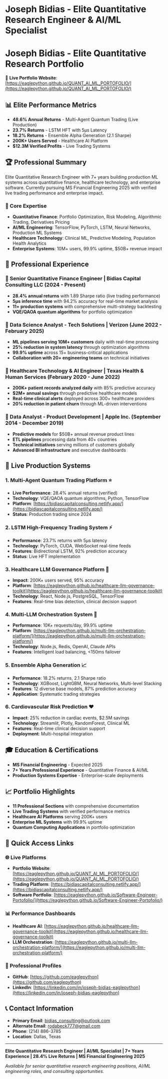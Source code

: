 # Joseph Bidias - Elite Quantitative Research Engineer & AI/ML Specialist

# Joseph Bidias - Elite Quantitative Research Portfolio

🚀 **Live Portfolio Website**: [https://eaglepython.github.io/QUANT_AI_ML_PORTOFOLIO/](https://eaglepython.github.io/QUANT_AI_ML_PORTOFOLIO/)

## 📊 Elite Performance Metrics
- **48.6% Annual Returns** - Multi-Agent Quantum Trading (Live Production)
- **23.7% Returns** - LSTM HFT with 5μs Latency
- **18.2% Returns** - Ensemble Alpha Generation (2.1 Sharpe)
- **200K+ Users Served** - Healthcare AI Platform
- **$12.3M Verified Profits** - Live Trading Systems

## 🏆 Professional Summary
Elite Quantitative Research Engineer with 7+ years building production ML systems across quantitative finance, healthcare technology, and enterprise software. Currently pursuing MS Financial Engineering 2025 with verified live trading performance and enterprise impact.

### 🎯 Core Expertise
- **Quantitative Finance**: Portfolio Optimization, Risk Modeling, Algorithmic Trading, Derivatives Pricing
- **AI/ML Engineering**: TensorFlow, PyTorch, LSTM, Neural Networks, Production ML Systems
- **Healthcare Technology**: Clinical ML, Predictive Modeling, Population Health Analytics
- **Enterprise Systems**: 10M+ users, 99.9% uptime, $50B+ revenue impact

## 💼 Professional Experience

### 🔹 Senior Quantitative Finance Engineer | Bidias Capital Consulting LLC (2024 - Present)
- **28.4% annual returns** with 1.89 Sharpe ratio (live trading performance)
- **5μs inference time** with 94.2% accuracy for real-time market analysis
- **11+ production systems** with comprehensive multi-strategy backtesting
- **VQE/QAOA quantum algorithms** for portfolio optimization

### 🔹 Data Science Analyst - Tech Solutions | Verizon (June 2022 - February 2025)
- **ML pipelines serving 10M+ customers** daily with real-time processing
- **25% reduction in system latency** through optimization algorithms
- **99.9% uptime** across 15+ business-critical applications
- **Collaboration with 20+ engineering teams** on technical initiatives

### 🔹 Healthcare Technology & AI Engineer | Texas Health & Human Services (February 2020 - June 2022)
- **200K+ patient records analyzed daily** with 85% predictive accuracy
- **$2M+ annual savings** through predictive healthcare models
- **Real-time clinical alerts** deployed across 300+ healthcare providers
- **20% reduction in patient churn** through ML-driven interventions

### 🔹 Data Analyst - Product Development | Apple Inc. (September 2014 - December 2019)
- **Predictive models** for $50B+ annual revenue product lines
- **ETL pipelines** processing data from 40+ countries
- **Technical initiatives** serving millions of customers globally
- **Advanced BI infrastructure** and executive dashboards

## 🚀 Live Production Systems

### 1. **Multi-Agent Quantum Trading Platform** ⭐
- **Live Performance**: 28.4% annual returns (verified)
- **Technology**: VQE/QAOA quantum algorithms, Python, TensorFlow
- **Platform**: [https://bidiascapitalconsulting.netlify.app/](https://bidiascapitalconsulting.netlify.app/)
- **Status**: Production trading since 2024

### 2. **LSTM High-Frequency Trading System** ⚡
- **Performance**: 23.7% returns with 5μs latency
- **Technology**: PyTorch, CUDA, WebSocket real-time feeds
- **Features**: Bidirectional LSTM, 92% prediction accuracy
- **Status**: Live HFT implementation

### 3. **Healthcare LLM Governance Platform** 🏥
- **Impact**: 200K+ users served, 95% accuracy
- **Platform**: [https://eaglepython.github.io/healthcare-llm-governance-toolkit](https://eaglepython.github.io/healthcare-llm-governance-toolkit)
- **Technology**: React, Node.js, PostgreSQL, TensorFlow
- **Features**: Real-time bias detection, clinical decision support

### 4. **Multi-LLM Orchestration System** 🤖
- **Performance**: 10K+ requests/day, 99.9% uptime
- **Platform**: [https://eaglepython.github.io/multi-llm-orchestration-platform/](https://eaglepython.github.io/multi-llm-orchestration-platform/)
- **Technology**: Node.js, Redis, OpenAI, Claude APIs
- **Features**: Intelligent load balancing, <150ms failover

### 5. **Ensemble Alpha Generation** 📈
- **Performance**: 18.2% returns, 2.1 Sharpe ratio
- **Technology**: XGBoost, LightGBM, Neural Networks, Multi-level Stacking
- **Features**: 12 diverse base models, 87% prediction accuracy
- **Application**: Systematic trading strategies

### 6. **Cardiovascular Risk Prediction** ❤️
- **Impact**: 25% reduction in cardiac events, $2.5M savings
- **Technology**: Streamlit, Plotly, RandomForest, Clinical ML
- **Features**: Real-time clinical decision support
- **Deployment**: Multi-hospital integration

## 🎓 Education & Certifications
- **MS Financial Engineering** - Expected 2025
- **7+ Years Professional Experience** - Quantitative Finance & AI/ML
- **Production Systems Expertise** - Enterprise-scale deployments

## 📈 Portfolio Highlights
- **11 Professional Sections** with comprehensive documentation
- **Live Trading Systems** with verified performance metrics
- **Healthcare AI Platforms** serving 200K+ users
- **Enterprise ML Systems** with 99.9% uptime
- **Quantum Computing Applications** in portfolio optimization

## 🔗 Quick Access Links

### 🌐 Live Platforms
- **Portfolio Website**: [https://eaglepython.github.io/QUANT_AI_ML_PORTOFOLIO/](https://eaglepython.github.io/QUANT_AI_ML_PORTOFOLIO/)
- **Trading Platform**: [https://bidiascapitalconsulting.netlify.app/](https://bidiascapitalconsulting.netlify.app/)
- **Software Portfolio**: [https://eaglepython.github.io/Software-Engineer-Portofolio/](https://eaglepython.github.io/Software-Engineer-Portofolio/)

### 📊 Performance Dashboards
- **Healthcare AI**: [https://eaglepython.github.io/healthcare-llm-governance-toolkit](https://eaglepython.github.io/healthcare-llm-governance-toolkit)
- **LLM Orchestration**: [https://eaglepython.github.io/multi-llm-orchestration-platform/](https://eaglepython.github.io/multi-llm-orchestration-platform/)

### 💼 Professional Profiles
- **GitHub**: [https://github.com/eaglepython](https://github.com/eaglepython)
- **LinkedIn**: [https://linkedin.com/in/joseph-bidias-eaglepython](https://linkedin.com/in/joseph-bidias-eaglepython)

## 📞 Contact Information
- **Primary Email**: bidias_consulting@outlook.com
- **Alternate Email**: rodabeck777@gmail.com
- **Phone**: (214) 886-3785
- **Location**: Dallas, Texas

---

**Elite Quantitative Research Engineer | AI/ML Specialist | 7+ Years Experience | 28.4% Live Returns | MS Financial Engineering 2025**

*Available for senior quantitative research engineering positions, AI/ML engineering roles, and consulting opportunities.*